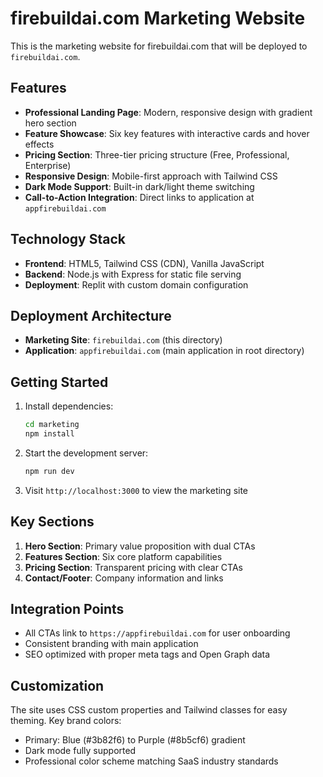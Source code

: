 # firebuildai.com Marketing Website

This is the marketing website for firebuildai.com that will be deployed to `firebuildai.com`.

## Features

- **Professional Landing Page**: Modern, responsive design with gradient hero section
- **Feature Showcase**: Six key features with interactive cards and hover effects
- **Pricing Section**: Three-tier pricing structure (Free, Professional, Enterprise)
- **Responsive Design**: Mobile-first approach with Tailwind CSS
- **Dark Mode Support**: Built-in dark/light theme switching
- **Call-to-Action Integration**: Direct links to application at `appfirebuildai.com`

## Technology Stack

- **Frontend**: HTML5, Tailwind CSS (CDN), Vanilla JavaScript
- **Backend**: Node.js with Express for static file serving
- **Deployment**: Replit with custom domain configuration

## Deployment Architecture

- **Marketing Site**: `firebuildai.com` (this directory)
- **Application**: `appfirebuildai.com` (main application in root directory)

## Getting Started

1. Install dependencies:
   ```bash
   cd marketing
   npm install
   ```

2. Start the development server:
   ```bash
   npm run dev
   ```

3. Visit `http://localhost:3000` to view the marketing site

## Key Sections

1. **Hero Section**: Primary value proposition with dual CTAs
2. **Features Section**: Six core platform capabilities
3. **Pricing Section**: Transparent pricing with clear CTAs
4. **Contact/Footer**: Company information and links

## Integration Points

- All CTAs link to `https://appfirebuildai.com` for user onboarding
- Consistent branding with main application
- SEO optimized with proper meta tags and Open Graph data

## Customization

The site uses CSS custom properties and Tailwind classes for easy theming. Key brand colors:
- Primary: Blue (#3b82f6) to Purple (#8b5cf6) gradient
- Dark mode fully supported
- Professional color scheme matching SaaS industry standards